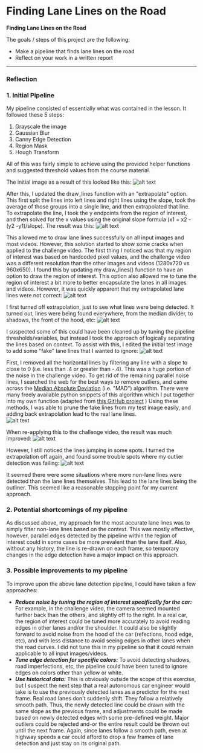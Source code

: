 # **Finding Lane Lines on the Road** 

**Finding Lane Lines on the Road**

The goals / steps of this project are the following:
* Make a pipeline that finds lane lines on the road
* Reflect on your work in a written report

[//]: # (Image References)

[firstpass]: ./examples/solidWhiteFirstPass.jpg "First Pass"
[secondpass]: ./examples/solidWhiteCurveExtrapolated.jpg "Extrapolated"
[challenge1]: ./examples/Challenge_FirstPass.jpg "Challenge First Pass"
[challenge2]: ./examples/Challenge_FirstPass_NotExtrapolated.jpg "Challenge First Pass Minus Extrapolate"
[testImage1]: ./examples/solidWhiteMod.jpg "Modified test image"
[testImage2]: ./examples/solidWhiteMod_lanes.jpg "Modified test image Lanes"
[challenge3]: ./examples/Challenge_Improved.jpg "Challenge improved"
[challenge4]: ./examples/Challenge_ExtraLines.jpg "Challenge Extra Lines"

---

### Reflection

### 1. Initial Pipeline

My pipeline consisted of essentially what was contained in the lesson.  It followed these 5 steps:
1. Grayscale the image
2. Gaussian Blur
3. Canny Edge Detection
4. Region Mask
5. Hough Transform

All of this was fairly simple to achieve using the provided helper functions and suggested threshold values from the course material.

The initial image as a result of this looked like this:
![alt text][firstpass]

After this, I updated the draw_lines function with an "extrapolate" option.  This first split the lines into left lines and right lines using the slope, took the average of those groups into a single line, and then extrapolated that line.  To extrapolate the line, I took the y endpoints from the region of interest, and then solved for the x values using the original slope formula (x1 = x2 - (y2 -y1)/slope).  The result was this:
![alt text][secondpass]

This allowed me to draw lane lines successfully on all input images and most videos.  However, this solution started to show some cracks when applied to the challenge video.  The first thing I noticed was that my region of interest was based on hardcoded pixel values, and the challenge video was a different resolution than the other images and videos  (1280x720 vs 960x650).  I found this by updating my draw_lines() function to have an option to draw the region of interest.  This option also allowed me to tune the region of interest a bit more to better encapsulate the lanes in all images and videos.  However, it was quickly apparent that my extrapolated lane lines were not correct:
![alt text][challenge1]

I first turned off extrapolation, just to see what lines were being detected.  It turned out, lines were being found everywhere, from the median divider, to shadows, the front of the hood, etc:
![alt text][challenge2]

I suspected some of this could have been cleaned up by tuning the pipeline thresholds/variables, but instead I took the approach of logically separating the lines based on context.  To assist with this, I edited the initial test image to add some "fake" lane lines that I wanted to ignore:
![alt text][testImage1]

First, I removed all the horizontal lines by filtering any line with a slope to close to 0 (i.e. less than .4 or greater than -.4).  This was a huge portion of the noise in the challenge video.  To get rid of the remaining parallel noise lines, I searched the web for the best ways to remove outliers, and came across the [Median Absolute Deviation](https://en.wikipedia.org/wiki/Median_absolute_deviation) (i.e. "MAD") algorithm.  There were many freely available python snippets of this algorithm which I put together into my own function (adapted from [this GitHub project](https://github.com/joferkington/oost_paper_code/blob/master/utilities.py) )   Using these methods, I was able to prune the fake lines from my test image easily, and adding back extrapolation lead to the real lane lines.  
![alt text][testImage2]

When re-applying this to the challenge video, the result was much improved: 
![alt text][challenge3]

However, I still noticed the lines jumping in some spots.  I turned the extrapolation off again, and found some trouble spots where my outlier detection was failing:
![alt text][challenge4]

It seemed there were some situations where more non-lane lines were detected than the lane lines themselves.  This lead to the lane lines being the outliner.  This seemed like a reasonable stopping point for my current approach.


### 2. Potential shortcomings of my pipeline

As discussed above, my approach for the most accurate lane lines was to simply filter non-lane lines based on the context.  This was mostly effective, however, parallel edges detected by the pipeline within the region of interest could in some cases be more prevalent than the lane itself.  Also, without any history, the line is re-drawn on each frame, so temporary changes in the edge detection have a major impact on this approach.  


### 3. Possible improvements to my pipeline

To improve upon the above lane detection pipeline, I could have taken a few approaches:
* _**Reduce noise by tuning the region of interest specifically for the car:**_  For example, in the challenge video, the camera seemed mounted further back than the others, and slightly off to the right.  In a real car, the region of interest could be tuned more accurately to avoid reading edges in other lanes and/or the shoulder.  It could also be slightly forward to avoid noise from the hood of the car (refections, hood edge, etc), and with less distance to avoid seeing edges in other lanes when the road curves.  I did not tune this in my pipeline so that it could remain applicable to all input images/videos.
* _**Tune edge detection for specific colors:**_ To avoid detecting shadows, road imperfections, etc, the pipeline could have been tuned to ignore edges on colors other than yellow or white.
* _**Use historical data:**_ This is obviously outside the scope of this exercise, but I suspect the next step that a real autonomous car engineer would take is to use the previously detected lanes as a predictor for the next frame.  Real road lanes don't suddenly shift.  They follow a relatively smooth path.  Thus, the newly detected line could be drawn with the same slope as the previous frame, and adjustments could be made based on newly detected edges with some pre-defined weight.  Major outliers could be rejected and-or the entire result could be thrown out until the next frame.  Again, since lanes follow a smooth path, even at highway speeds a car could afford to drop a few frames of lane detection and just stay on its original path.
